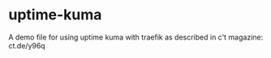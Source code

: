 # uptime-kuma

A demo file for using uptime kuma with traefik as described in c't magazine: ct.de/y96q
